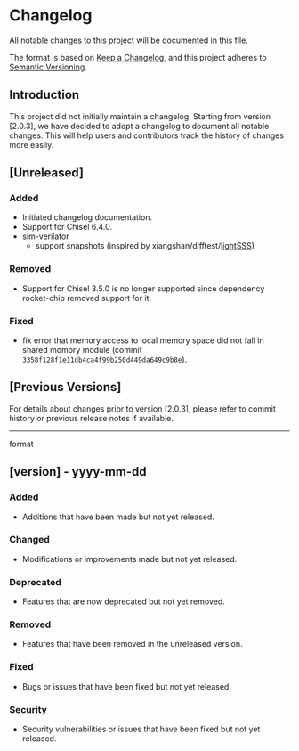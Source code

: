 # Changelog

All notable changes to this project will be documented in this file.

The format is based on [Keep a Changelog](https://keepachangelog.com/en/1.1.0/),
and this project adheres to [Semantic Versioning](https://semver.org/spec/v2.0.0.html).

## Introduction

This project did not initially maintain a changelog. Starting from version [2.0.3], we have decided to adopt a changelog to document all notable changes. This will help users and contributors track the history of changes more easily.

## [Unreleased]

### Added

- Initiated changelog documentation.
- Support for Chisel 6.4.0.
- sim-verilator
  + support snapshots (inspired by xiangshan/difftest/[lightSSS](https://github.com/OpenXiangShan/difftest?tab=readme-ov-file#lightsss-a-lightweight-simulation-snapshot-mechanism))

### Removed

- Support for Chisel 3.5.0 is no longer supported since dependency rocket-chip removed support for it.

### Fixed

- fix error that memory access to local memory space did not fall in shared momory module (commit `3358f128f1e11db4ca4f99b250d449da649c9b8e`).

## [Previous Versions]

For details about changes prior to version [2.0.3], please refer to commit history or previous release notes if available.

---

format

## [version] - yyyy-mm-dd

### Added

- Additions that have been made but not yet released.

### Changed

- Modifications or improvements made but not yet released.

### Deprecated

- Features that are now deprecated but not yet removed.

### Removed

- Features that have been removed in the unreleased version.

### Fixed

- Bugs or issues that have been fixed but not yet released.

### Security

- Security vulnerabilities or issues that have been fixed but not yet released.
